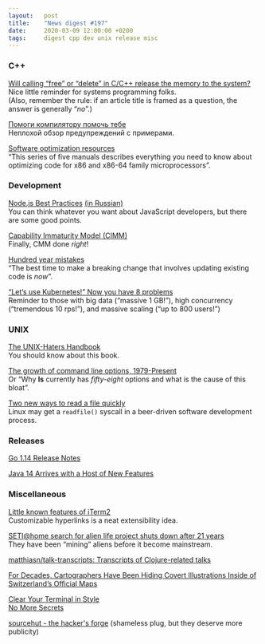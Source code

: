 ```yaml
---
layout:   post
title:    "News digest #197"
date:     2020-03-09 12:00:00 +0200
tags:     digest cpp dev unix release misc
---
```


<!-- Should have been out on 2019-12-09 but will be on 2020-03-09. I wonder if three months are enough. -->

### C++

[Will calling “free” or “delete” in C/C++ release the memory to the system?](https://lemire.me/blog/2020/03/03/calling-free-or-delete/)<br/>
Nice little reminder for systems programming folks.<br/>
(Also, remember the rule: if an article title is framed as a question, the answer is generally “_no_”.)

[Помоги компилятору помочь тебе](https://habr.com/ru/post/490850/)<br/>
Неплохой обзор предупреждений с примерами.

[Software optimization resources](https://www.agner.org/optimize/)<br/>
“This series of five manuals describes everything you need to know about optimizing code for x86 and x86-64 family microprocessors”.

### Development

[Node.js Best Practices](https://github.com/goldbergyoni/nodebestpractices#readme) [(in Russian)](https://github.com/goldbergyoni/nodebestpractices/blob/master/README.russian.md)<br/>
You can think whatever you want about JavaScript developers, but there are some good points.

[Capability Immaturity Model (CIMM)](https://en.wikipedia.org/wiki/Capability_Immaturity_Model)<br/>
Finally, CMM done _right_!

[Hundred year mistakes](https://ericlippert.com/2020/02/27/hundred-year-mistakes/)<br/>
“The best time to make a breaking change that involves updating existing code is *now*”.

[“Let’s use Kubernetes!” Now you have 8 problems](https://pythonspeed.com/articles/dont-need-kubernetes/)<br/>
Reminder to those with big data (“massive 1 GB!”), high concurrency (“tremendous 10 rps!”), and massive scaling (“up to 800 users!”)

### UNIX

[The UNIX-Haters Handbook](https://web.mit.edu/~simsong/www/ugh.pdf)<br/>
You should know about this book.

[The growth of command line options, 1979-Present](https://danluu.com/cli-complexity/)<br/>
Or “Why **ls** currently has _fifty-eight_ options and what is the cause of this bloat”.

[Two new ways to read a file quickly](https://lwn.net/SubscriberLink/813827/5a28c7fcd5ffadbb/)<br/>
Linux may get a `readfile()` syscall in a beer-driven software development process.

### Releases

[Go 1.14 Release Notes](https://golang.org/doc/go1.14)

[Java 14 Arrives with a Host of New Features](https://blogs.oracle.com/javamagazine/java-14-arrives-with-a-host-of-new-features)

### Miscellaneous

[Little known features of iTerm2](https://banga.github.io/blog/2020/03/02/little-known-features-of-iterm2.html)<br/>
Customizable hyperlinks is a neat extensibility idea.

[SETI@home search for alien life project shuts down after 21 years](https://www.bleepingcomputer.com/news/software/seti-home-search-for-alien-life-project-shuts-down-after-21-years/)<br/>
They have been “mining” aliens before it become mainstream.

[matthiasn/talk-transcripts: Transcripts of Clojure-related talks](https://github.com/matthiasn/talk-transcripts)

[For Decades, Cartographers Have Been Hiding Covert Illustrations Inside of Switzerland’s Official Maps](https://eyeondesign.aiga.org/for-decades-cartographers-have-been-hiding-covert-illustrations-inside-of-switzerlands-official-maps/)

[Clear Your Terminal in Style](https://adammusciano.com/2020/03/04/2020-03-04-clear-your-terminal-in-style/)<br/>
[No More Secrets](https://github.com/bartobri/no-more-secrets)

[sourcehut - the hacker's forge](https://sourcehut.org/) (shameless plug, but they deserve more publicity)
